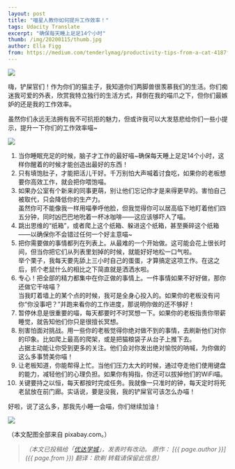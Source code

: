 ```yaml
---
layout: post
title: "喵星人教你如何提升工作效率！"
tags: Udacity Translate
excerpt: "确保每天睡上足足14个小时"
thumb: /img/20200115/thumb.jpg
author: Ella Figg
from: https://medium.com/tenderlymag/productivity-tips-from-a-cat-4187f6a823cd
---
```


<img src="{{site.cdn}}/img/20200115/001.jpg">

嗨，铲屎官们！作为你们的猫主子，我知道你们两脚兽很羡慕我们的生活。你们痴迷我可爱的外表，欣赏我特立独行的生活方式，拜倒在我的喵爪之下，但你们最嫉妒的还是我的工作效率。

虽然你们永远无法拥有我不可抗拒的魅力，但或许我可以大发慈悲给你们一些小提示，提升一下你们的工作效率喵~

<img src="{{site.cdn}}/img/20200115/002.jpg">

1. <span class="hl">当你睡眠充足的时候，脑子才工作的最好</span>喵~确保每天睡上足足14个小时，这样你醒着的时候才能创造出最好的东西！
2. <span class="hl">只有填饱肚子，才能把活儿干好</span>。千万别怕大声喊着讨食吃，如果你的老板想要你高效工作，就会把你喂饱喵。
3. 如果办公室有个新来的同事更萌，别让他们忘记你才是来得更早的。<span class="hl">害怕自己被取代，只会降低你的生产力</span>。<br>虽然你可不能像我一样用喵拳呼他脸，但我觉得你可以居高临下地盯着他们四五分钟，同时凶巴巴地吮着一杯冰咖啡——这应该够吓人了喵。
4. <span class="hl">跳出思维的“纸箱”</span>，或者爬上这个纸箱、躲进这个纸箱，甚至撕碎这个纸箱——以确保你不会错过任何一个好主意喵~
5. 把你需要做的事情都列在列表上。从最难的一个开始做。这可能会花上很长时间，但<span class="hl">当你把它们从列表里划掉的时候，就能好好地松一口气啦</span>。<br>举个栗子，我每天要先舔上三小时自己的蛋蛋，才算搞定这项工作。在这之后，抓个老鼠什么的相比之下简直就是洒洒水啦。
6. 专心！<span class="hl">把全部的精力都集中在你正做的事情上</span>。一件事情如果不好好做，那你还做它干啥喵？<br>当我盯着墙上的某个点的时候，我可是全身心投入的。如果你的老板没有问你“你没事吧？”并跑来看你的工作进度，那说明你做的还不够好！
7. <span class="hl">暂停休息是很重要的</span>喵，每天都要时不时冥想一下。如果你的老板指责你带薪睡觉，就告知他们你只是很擅长冥想。
8. <span class="hl">别害怕面对挑战</span>。用一些你的老板觉得你绝对做不到的事情，去刷新他们对你的印象。比如爬上最高的爬架，或是把猫粮袋子从台子上推下去。<br>占据主动能让你受到更多的关注。他们会对你发出绝对愉悦的呐喊，为你做的这么多事赞美你喵！
9. <span class="hl">让老板知道，你能帮得上忙</span>。当他们压力太大的时候，通过夺走他们使用键盘的能力，减轻他们的心理负担。如果你有拇指，你还可以拔掉他们的WiFi喵。
10. 关键要持之以恒，<span class="hl">每天都按时完成任务</span>。我就像一只准时的钟，每天定时将死老鼠放在前门廊。实话说，要是没我，我的铲屎官可该怎么办喵！

好啦，说了这么多，那我先小睡一会喵，你们继续加油！

<img src="{{site.cdn}}/img/20200115/003.jpg">

（本文配图全部来自 pixabay.com。）

> _（本文已投稿给「[优达学城](https://cn.udacity.com)」，发表时有改动。 原作： [{{ page.author }}]({{ page.from }}) 翻译：欧剃 转载请保留此信息）_


